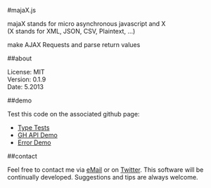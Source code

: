#majaX.js

majaX stands for micro asynchronous javascript and X  
(X stands for XML, JSON, CSV, Plaintext, ...)  

make AJAX Requests and parse return values  

##about

License: MIT  
Version: 0.1.9  
Date: 5.2013  

##demo

Test this code on the associated github page:

* [Type Tests](http://simonwaldherr.github.io/majaX.js/typetests.html)
* [GH API Demo](http://simonwaldherr.github.io/majaX.js/gh-demo.html)
* [Error Demo](http://simonwaldherr.github.io/majaX.js/error-demo.html)

##contact

Feel free to contact me via [eMail](mailto:contact@simonwaldherr.de) or on [Twitter](http://twitter.com/simonwaldherr). This software will be continually developed. Suggestions and tips are always welcome.
